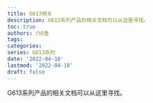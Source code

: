 ```yaml
---
title: G613相关
description: G613系列产品的相关文档可以从这里寻找。
toc: true
authors: 六6鱼
tags:
categories:
series: G613系列
date: '2022-04-18'
lastmod: '2022-04-18'
draft: false
---
```


G613系列产品的相关文档可以从这里寻找。

